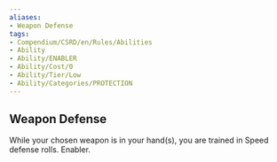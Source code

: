 ```yaml
---
aliases:
- Weapon Defense
tags:
- Compendium/CSRD/en/Rules/Abilities
- Ability
- Ability/ENABLER
- Ability/Cost/0
- Ability/Tier/Low
- Ability/Categories/PROTECTION
---
```


  
## Weapon Defense  
While your chosen weapon is in your hand(s), you are trained in Speed defense rolls. Enabler. 